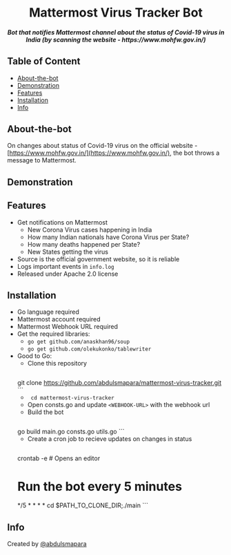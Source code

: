 <p align="center">
	<h1 align="center">Mattermost Virus Tracker Bot</h1>
	<h5 align="center">Bot that notifies Mattermost channel about the status of Covid-19 virus in India (by scanning the website - https://www.mohfw.gov.in/)</h5>
</p>


## Table of Content
- [About-the-bot](#about-the-bot)
- [Demonstration](#demonstration)
- [Features](#features)
- [Installation](#installation)
- [Info](#info)


## About-the-bot

On changes about status of Covid-19 virus on the official website - [https://www.mohfw.gov.in/](https://www.mohfw.gov.in/), the bot throws a message to Mattermost.

## Demonstration

## Features

- Get notifications on Mattermost
	* New Corona Virus cases happening in India
	* How many Indian nationals have Corona Virus per State?
	* How many deaths happened per State?
	* New States getting the virus
- Source is the official government website, so it is reliable
- Logs important events in ```info.log```
- Released under Apache 2.0 license

## Installation

- Go language required
- Mattermost account required
- Mattermost Webhook URL required
- Get the required libraries:
	* ```go get github.com/anaskhan96/soup```
	* ```go get github.com/olekukonko/tablewriter```
- Good to Go:
	* Clone this repository
	    ``` 
    git clone https://github.com/abdulsmapara/mattermost-virus-tracker.git
	    ```
	* ``` cd mattermost-virus-tracker```
	* Open consts.go and update ```<WEBHOOK-URL>``` with the webhook url
	* Build the bot
		```
	go build main.go consts.go utils.go
		```
	* Create a cron job to recieve updates on changes in status
		``` 
	crontab -e # Opens an editor
	# Run the bot every 5 minutes
	*/5 * * * * cd $PATH_TO_CLONE_DIR;./main
		```	

## Info

Created by [@abdulsmapara](https://github.com/abdulsmapara)

